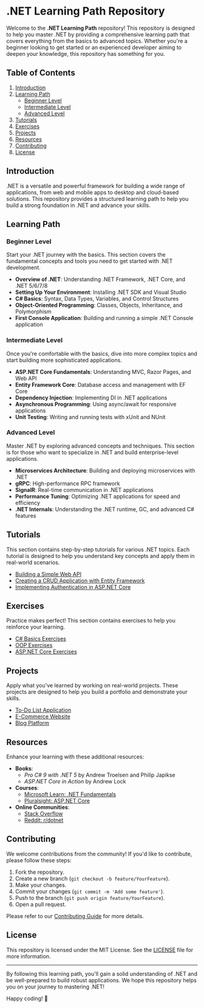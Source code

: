 # .NET Learning Path Repository

Welcome to the **.NET Learning Path** repository! This repository is designed to help you master .NET by providing a comprehensive learning path that covers everything from the basics to advanced topics. Whether you're a beginner looking to get started or an experienced developer aiming to deepen your knowledge, this repository has something for you.

## Table of Contents

1. [Introduction](#introduction)
2. [Learning Path](#learning-path)
   - [Beginner Level](#beginner-level)
   - [Intermediate Level](#intermediate-level)
   - [Advanced Level](#advanced-level)
3. [Tutorials](#tutorials)
4. [Exercises](#exercises)
5. [Projects](#projects)
6. [Resources](#resources)
7. [Contributing](#contributing)
8. [License](#license)

## Introduction

.NET is a versatile and powerful framework for building a wide range of applications, from web and mobile apps to desktop and cloud-based solutions. This repository provides a structured learning path to help you build a strong foundation in .NET and advance your skills.

## Learning Path

### Beginner Level

Start your .NET journey with the basics. This section covers the fundamental concepts and tools you need to get started with .NET development.

- **Overview of .NET**: Understanding .NET Framework, .NET Core, and .NET 5/6/7/8
- **Setting Up Your Environment**: Installing .NET SDK and Visual Studio
- **C# Basics**: Syntax, Data Types, Variables, and Control Structures
- **Object-Oriented Programming**: Classes, Objects, Inheritance, and Polymorphism
- **First Console Application**: Building and running a simple .NET Console application

### Intermediate Level

Once you're comfortable with the basics, dive into more complex topics and start building more sophisticated applications.

- **ASP.NET Core Fundamentals**: Understanding MVC, Razor Pages, and Web API
- **Entity Framework Core**: Database access and management with EF Core
- **Dependency Injection**: Implementing DI in .NET applications
- **Asynchronous Programming**: Using async/await for responsive applications
- **Unit Testing**: Writing and running tests with xUnit and NUnit

### Advanced Level

Master .NET by exploring advanced concepts and techniques. This section is for those who want to specialize in .NET and build enterprise-level applications.

- **Microservices Architecture**: Building and deploying microservices with .NET
- **gRPC**: High-performance RPC framework
- **SignalR**: Real-time communication in .NET applications
- **Performance Tuning**: Optimizing .NET applications for speed and efficiency
- **.NET Internals**: Understanding the .NET runtime, GC, and advanced C# features

## Tutorials

This section contains step-by-step tutorials for various .NET topics. Each tutorial is designed to help you understand key concepts and apply them in real-world scenarios.

- [Building a Simple Web API](./tutorials/web-api.md)
- [Creating a CRUD Application with Entity Framework](./tutorials/crud-ef.md)
- [Implementing Authentication in ASP.NET Core](./tutorials/authentication.md)

## Exercises

Practice makes perfect! This section contains exercises to help you reinforce your learning.

- [C# Basics Exercises](./exercises/csharp-basics.md)
- [OOP Exercises](./exercises/oop.md)
- [ASP.NET Core Exercises](./exercises/aspnet-core.md)

## Projects

Apply what you've learned by working on real-world projects. These projects are designed to help you build a portfolio and demonstrate your skills.

- [To-Do List Application](./projects/todo-list.md)
- [E-Commerce Website](./projects/ecommerce.md)
- [Blog Platform](./projects/blog-platform.md)

## Resources

Enhance your learning with these additional resources:

- **Books**:
  - *Pro C# 9 with .NET 5* by Andrew Troelsen and Philip Japikse
  - *ASP.NET Core in Action* by Andrew Lock
- **Courses**:
  - [Microsoft Learn: .NET Fundamentals](https://docs.microsoft.com/en-us/learn/paths/dotnet/)
  - [Pluralsight: ASP.NET Core](https://www.pluralsight.com/courses/aspnetcore-fundamentals)
- **Online Communities**:
  - [Stack Overflow](https://stackoverflow.com/questions/tagged/.net)
  - [Reddit: r/dotnet](https://www.reddit.com/r/dotnet/)

## Contributing

We welcome contributions from the community! If you'd like to contribute, please follow these steps:

1. Fork the repository.
2. Create a new branch (`git checkout -b feature/YourFeature`).
3. Make your changes.
4. Commit your changes (`git commit -m 'Add some feature'`).
5. Push to the branch (`git push origin feature/YourFeature`).
6. Open a pull request.

Please refer to our [Contributing Guide](./CONTRIBUTING.md) for more details.

## License

This repository is licensed under the MIT License. See the [LICENSE](./LICENSE) file for more information.

---

By following this learning path, you'll gain a solid understanding of .NET and be well-prepared to build robust applications. We hope this repository helps you on your journey to mastering .NET!

Happy coding! 🎉
